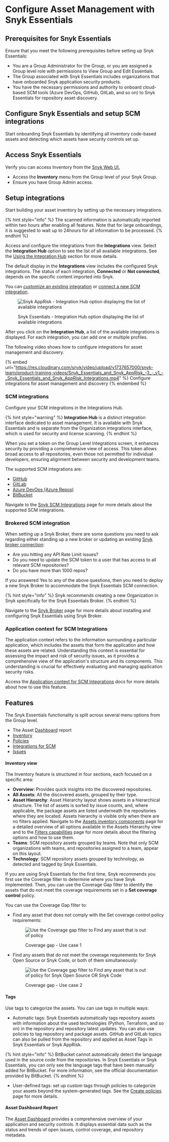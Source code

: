 # Configure Asset Management with Snyk Essentials

## Prerequisites for Snyk Essentials

Ensure that you meet the following prerequisites before setting up Snyk Essentials:

* You are a Group Administrator for the Group, or you are assigned a Group level role with permissions to View Group and Edit Essentials.
* The Group associated with Snyk Essentials includes organizations that have onboarded Snyk application security products.
* You have the necessary permissions and authority to onboard cloud-based SCM tools (Azure DevOps, GitHub, GitLab, and so on) to Snyk Essentials for repository asset discovery.

## Configure Snyk Essentials and setup SCM integrations

Start onboarding Snyk Essentials by identifying all inventory code-based assets and detecting which assets have security controls set up.

## Access Snyk Essentials

Verify you can access Inventory from the [Snyk Web UI.](../../../getting-started/snyk-web-ui.md)

* Access the **Inventory** menu from the Group level of your Snyk Group.
* Ensure you have Group Admin access.

## Setup integrations <a href="#setup-integrations" id="setup-integrations"></a>

Start building your asset inventory by setting up the necessary integrations.

{% hint style="info" %}
The scanned information is automatically imported within two hours after enabling all features.  Note that for large onboardings, it is suggested to wait up to 24hours for all information to be processed.
{% endhint %}

Access and configure the integrations from the **Integrations** view. Select the **Integration Hub** option to see the list of all available integrations. See the [Using the Integration Hub](../../../scm-ide-and-ci-cd-integrations/snyk-scm-integrations/#using-the-integration-hub) section for more details.

The default display in the **Integrations** view includes the configured Snyk integrations. The status of each integration, **Connected** or **Not connected**, depends on the specific content imported into Snyk.

You can [customize an existing integration](../../../getting-started/snyk-web-ui.md#edit-an-integration) or [connect a new SCM integration](../../../scm-ide-and-ci-cd-integrations/snyk-scm-integrations/#snyk-apprisk-integrations-ecosystem).

<figure><img src="../../../.gitbook/assets/image (357) (1).png" alt="Snyk AppRisk - Integration Hub option displaying the list of available integrations"><figcaption><p>Snyk Essentials - Integration Hub option displaying the list of available integrations</p></figcaption></figure>

After you click on the **Integration Hub**, a list of the available integrations is displayed. For each integration, you can add one or multiple profiles.&#x20;

The following video shows how to configure integrations for asset management and discovery.

{% embed url="https://res.cloudinary.com/snyk/video/upload/v1737657000/snyk-learn/product-training-videos/Snyk_Essentials_and_Snyk_AppRisk_-3_-_v1_-_Snyk_Essentials_and_Snyk_AppRisk_Integrations.mp4" %}
Configure integrations for asset management and discovery&#x20;
{% endembed %}

### SCM integrations

Configure your SCM integrations in the Integrations Hub.

{% hint style="warning" %}
**Integration Hub** is a distinct integration interface dedicated to asset management. It is available with Snyk Essentials and is separate from the Organization integrations interface, which is used for security and license scanning.
{% endhint %}

When you set a token on the Group Level Integrations screen, it enhances security by providing a comprehensive view of access. This token allows broad access to all repositories, even those not permitted for individual developers, ensuring alignment between security and development teams.

The supported SCM integrations are:

* [GitHub](../../../scm-ide-and-ci-cd-integrations/snyk-scm-integrations/github.md#group-level-snyk-apprisk-integrations)
* [GitLab](../../../scm-ide-and-ci-cd-integrations/snyk-scm-integrations/gitlab.md#group-level-snyk-apprisk-integrations)
* [Azure DevOps (Azure Repos)](../../../scm-ide-and-ci-cd-integrations/snyk-scm-integrations/azure-repositories-tfs.md#group-level-snyk-apprisk-integrations)
* [BitBucket](../../../scm-ide-and-ci-cd-integrations/snyk-scm-integrations/bitbucket-cloud.md#group-level-snyk-apprisk-integrations)

Navigate to the [Snyk SCM Integrations](../../../scm-ide-and-ci-cd-integrations/snyk-scm-integrations/#snyk-apprisk-integrations-ecosystem) page for more details about the supported SCM integrations.

### Brokered SCM integration <a href="#brokered-scm-integration" id="brokered-scm-integration"></a>

When setting up a Snyk Broker, there are some questions you need to ask regarding either standing up a new broker or updating an existing [Snyk broker connection](https://docs.snyk.io/enterprise-setup/snyk-broker):

* Are you hitting any API Rate Limit issues?
* Do you need to update the SCM token to a user that has access to all relevant SCM repositories?
* Do you have more than 1000 repos?

If you answered Yes to any of the above questions, then you need to deploy a new Snyk Broker to accommodate the Snyk Essentials SCM connection.&#x20;

{% hint style="info" %}
Snyk recommends creating a new Organization in Snyk specifically for the Snyk Essentials Broker.
{% endhint %}

Navigate to the [Snyk Broker](../../../enterprise-setup/snyk-broker/snyk-broker-essentials.md) page for more details about installing and configuring Snyk Essentials using Snyk Broker.

### Application context for SCM Integrations

The application context refers to the information surrounding a particular application, which includes the assets that form the application and how these assets are related. Understanding this context is essential for assessing the impact and risk of security issues, as it provides a comprehensive view of the application's structure and its components. This understanding is crucial for effectively evaluating and managing application security risks.

Access the [Application context for SCM Integrations](../../../scm-ide-and-ci-cd-integrations/snyk-scm-integrations/application-context-for-scm-integrations/) docs for more details about how to use this feature.

## Features

The Snyk Essentials functionality is split across several menu options from the Group level.&#x20;

* The Asset [Dashboard](../../../getting-started/snyk-web-ui.md#view-the-assets-dashboard) report
* [Inventory](../../../manage-assets/)
* [Policies](../../../manage-risk/policies/assets-policies/)
* [Integrations for SCM](../../../scm-ide-and-ci-cd-integrations/snyk-scm-integrations/#group-level-snyk-apprisk-scm-integrations)&#x20;
* [Issues](../../../manage-risk/prioritize-issues-for-fixing/)

#### Inventory view

The Inventory feature is structured in four sections, each focused on a specific area:

* **Overview:** Provides quick insights into the discovered repositories.
* **All Assets**: All the discovered assets, grouped by their type.
* **Asset Hierarchy**: Asset Hierarchy layout shows assets in a hierarchical structure. The list of assets is sorted by issue counts, and, where applicable, the package assets are listed underneath the repositories where they are located. Assets hierarchy is visible only when there are no filters applied. Navigate to the [Assets inventory components](../../../manage-assets/assets-inventory-components.md) page for a detailed overview of all options available in the Assets Hierarchy view and to the [Filters capabilities](../../../manage-assets/assets-inventory-features.md#filters-capabilities) page for more details about the filtering options and how to use them.
* **Teams**: SCM repository assets grouped by teams. Note that only SCM organizations with teams, and repositories assigned to a team, appear on this layout.
* **Technology**: SCM repository assets grouped by technology, as detected and tagged by Snyk Essentials.

If you are using Snyk Essentials for the first time, Snyk recommends you first use the Coverage filter to determine where you have Snyk implemented. Then, you can use the Coverage Gap filter to identify the assets that do not meet the coverage requirements set in a **Set coverage control** policy.

You can use the Coverage Gap filter to:

*   &#x20;Find any asset that does not comply with the Set coverage control policy requirements:&#x20;

    <figure><img src="../../../.gitbook/assets/image (1) (10).png" alt="Use the Coverage gap filter to Find any asset that is out of policy"><figcaption><p>Coverage gap - Use case 1</p></figcaption></figure>
*   Find any assets that do not meet the coverage requirements for Snyk Open Source or Snyk Code, or both of them simultaneously:&#x20;

    <figure><img src="../../../.gitbook/assets/image (1) (10) (1).png" alt="Use the Coverage gap filter to Find any asset that is out of policy for Snyk Open Source OR Snyk Code"><figcaption><p>Coverage gap - Use case 2</p></figcaption></figure>

#### Tags <a href="#hardbreak-tags" id="hardbreak-tags"></a>

Use tags to categorize the assets. You can use tags in multiple ways:

* Automatic tags: Snyk Essentials automatically tags repository assets with information about the used technologies (Python, Terraform, and so on) in the repository and repository latest updates. You can also use policies to tag repository and package assets. GitHub and GitLab topics can also be pulled from the repository and applied as Asset Tags in Snyk Essentials or Snyk AppRisk.

{% hint style="info" %}
BitBucket cannot automatically detect the language used in the source code from the repositories. In Snyk Essentials or Snyk Essentials, you can only see the language tags that have been manually added for BitBucket. For more information, see the official documentation provided by BitBucket.
{% endhint %}

* User-defined tags: set up custom tags through policies to categorize your assets beyond the system-generated tags. See the [Create policies ](../../../manage-risk/policies/assets-policies/create-policies.md)page for more details.&#x20;

#### Asset Dashboard Report

The [Asset Dashboard](../../../manage-issues/reporting/available-snyk-reports.md#asset-dashboard) provides a comprehensive overview of your application and security controls. It displays essential data such as the status and trends of open issues, control coverage, and repository metadata.





